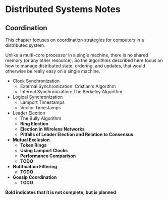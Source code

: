 # Distributed Systems Notes

## Coordination

This chapter focuses on coordination strategies for computers in a distributed system. 

Unlike a multi-core processor in a single machine, there is no shared memory (or any other 
resource). So the algorithms described here focus on how to manage distributed state, ordering, 
and updates, that would otherwise be really easy on a single machine.

* Clock Synchronization
  * External Synchronization: Cristian's Algorithm
  * Internal Synchronization: The Berkeley Algorithm
* Logical Synchronization
  * Lamport Timestamps
  * Vector Timestamps 
* Leader Election
  * The Bully Algorithm
  * **Ring Election**
  * **Election in Wireless Networks**
  * **Pitfalls of Leader Election and Relation to Consensus**
* **Mutual Exclusion**
  * **Token Rings**
  * **Using Lamport Clocks**
  * **Performance Comparison**
  * **TODO**
* **Notification Filtering**
  * **TODO**
* **Gossip Coordination**
  * **TODO**
  
**Bold indicates that it is not complete, but is planned**